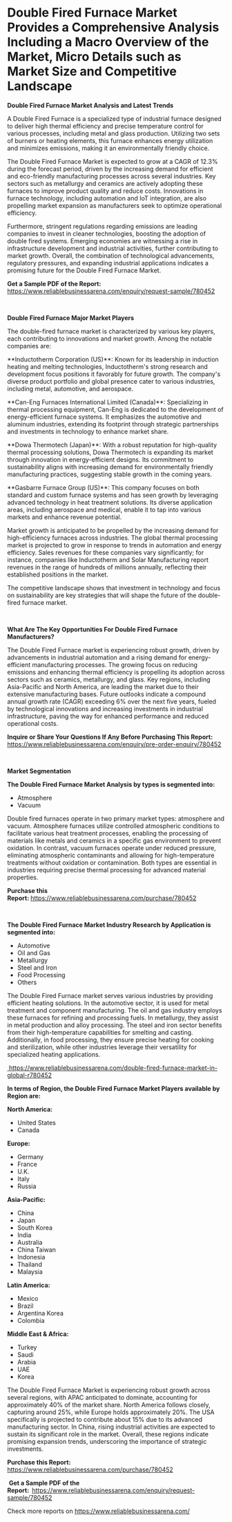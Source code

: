 <p><h1>Double Fired Furnace Market Provides a Comprehensive Analysis Including a Macro Overview of the Market, Micro Details such as Market Size and Competitive Landscape</h1></p><p><strong>Double Fired Furnace Market Analysis and Latest Trends</strong></p>
<p><p>A Double Fired Furnace is a specialized type of industrial furnace designed to deliver high thermal efficiency and precise temperature control for various processes, including metal and glass production. Utilizing two sets of burners or heating elements, this furnace enhances energy utilization and minimizes emissions, making it an environmentally friendly choice. </p><p>The Double Fired Furnace Market is expected to grow at a CAGR of 12.3% during the forecast period, driven by the increasing demand for efficient and eco-friendly manufacturing processes across several industries. Key sectors such as metallurgy and ceramics are actively adopting these furnaces to improve product quality and reduce costs. Innovations in furnace technology, including automation and IoT integration, are also propelling market expansion as manufacturers seek to optimize operational efficiency.</p><p>Furthermore, stringent regulations regarding emissions are leading companies to invest in cleaner technologies, boosting the adoption of double fired systems. Emerging economies are witnessing a rise in infrastructure development and industrial activities, further contributing to market growth. Overall, the combination of technological advancements, regulatory pressures, and expanding industrial applications indicates a promising future for the Double Fired Furnace Market.</p></p>
<p><strong>Get a Sample PDF of the Report:&nbsp;</strong> <a href="https://www.reliablebusinessarena.com/enquiry/request-sample/780452?utm_campaign=1990&utm_medium=2&utm_source=Github&utm_content=ia&utm_term=30122024&utm_id=double-fired-furnace">https://www.reliablebusinessarena.com/enquiry/request-sample/780452</a></p>
<p>&nbsp;</p>
<p><strong>Double Fired Furnace Major Market Players</strong></p>
<p><p>The double-fired furnace market is characterized by various key players, each contributing to innovations and market growth. Among the notable companies are:</p><p>**Inductotherm Corporation (US)**: Known for its leadership in induction heating and melting technologies, Inductotherm's strong research and development focus positions it favorably for future growth. The company's diverse product portfolio and global presence cater to various industries, including metal, automotive, and aerospace.</p><p>**Can-Eng Furnaces International Limited (Canada)**: Specializing in thermal processing equipment, Can-Eng is dedicated to the development of energy-efficient furnace systems. It emphasizes the automotive and aluminum industries, extending its footprint through strategic partnerships and investments in technology to enhance market share.</p><p>**Dowa Thermotech (Japan)**: With a robust reputation for high-quality thermal processing solutions, Dowa Thermotech is expanding its market through innovation in energy-efficient designs. Its commitment to sustainability aligns with increasing demand for environmentally friendly manufacturing practices, suggesting stable growth in the coming years.</p><p>**Gasbarre Furnace Group (US)**: This company focuses on both standard and custom furnace systems and has seen growth by leveraging advanced technology in heat treatment solutions. Its diverse application areas, including aerospace and medical, enable it to tap into various markets and enhance revenue potential.</p><p>Market growth is anticipated to be propelled by the increasing demand for high-efficiency furnaces across industries. The global thermal processing market is projected to grow in response to trends in automation and energy efficiency. Sales revenues for these companies vary significantly; for instance, companies like Inductotherm and Solar Manufacturing report revenues in the range of hundreds of millions annually, reflecting their established positions in the market. </p><p>The competitive landscape shows that investment in technology and focus on sustainability are key strategies that will shape the future of the double-fired furnace market.</p></p>
<p>&nbsp;</p>
<p><strong>What Are The Key Opportunities For Double Fired Furnace Manufacturers?</strong></p>
<p><p>The Double Fired Furnace market is experiencing robust growth, driven by advancements in industrial automation and a rising demand for energy-efficient manufacturing processes. The growing focus on reducing emissions and enhancing thermal efficiency is propelling its adoption across sectors such as ceramics, metallurgy, and glass. Key regions, including Asia-Pacific and North America, are leading the market due to their extensive manufacturing bases. Future outlooks indicate a compound annual growth rate (CAGR) exceeding 6% over the next five years, fueled by technological innovations and increasing investments in industrial infrastructure, paving the way for enhanced performance and reduced operational costs.</p></p>
<p><strong>Inquire or Share Your Questions If Any Before Purchasing This Report:</strong> <a href="https://www.reliablebusinessarena.com/enquiry/pre-order-enquiry/780452?utm_campaign=1990&utm_medium=2&utm_source=Github&utm_content=ia&utm_term=30122024&utm_id=double-fired-furnace">https://www.reliablebusinessarena.com/enquiry/pre-order-enquiry/780452</a></p>
<p>&nbsp;</p>
<p><strong>Market Segmentation</strong></p>
<p><strong>The Double Fired Furnace Market Analysis by types is segmented into:</strong></p>
<p><ul><li>Atmosphere</li><li>Vacuum</li></ul></p>
<p><p>Double fired furnaces operate in two primary market types: atmosphere and vacuum. Atmosphere furnaces utilize controlled atmospheric conditions to facilitate various heat treatment processes, enabling the processing of materials like metals and ceramics in a specific gas environment to prevent oxidation. In contrast, vacuum furnaces operate under reduced pressure, eliminating atmospheric contaminants and allowing for high-temperature treatments without oxidation or contamination. Both types are essential in industries requiring precise thermal processing for advanced material properties.</p></p>
<p><strong>Purchase this Report:&nbsp;</strong><a href="https://www.reliablebusinessarena.com/purchase/780452?utm_campaign=1990&utm_medium=2&utm_source=Github&utm_content=ia&utm_term=30122024&utm_id=double-fired-furnace">https://www.reliablebusinessarena.com/purchase/780452</a></p>
<p>&nbsp;</p>
<p><strong>The Double Fired Furnace Market Industry Research by Application is segmented into:</strong></p>
<p><ul><li>Automotive</li><li>Oil and Gas</li><li>Metallurgy</li><li>Steel and Iron</li><li>Food Processing</li><li>Others</li></ul></p>
<p><p>The Double Fired Furnace market serves various industries by providing efficient heating solutions. In the automotive sector, it is used for metal treatment and component manufacturing. The oil and gas industry employs these furnaces for refining and processing fuels. In metallurgy, they assist in metal production and alloy processing. The steel and iron sector benefits from their high-temperature capabilities for smelting and casting. Additionally, in food processing, they ensure precise heating for cooking and sterilization, while other industries leverage their versatility for specialized heating applications.</p></p>
<p><a href="https://www.reliablebusinessarena.com/double-fired-furnace-market-in-global-r780452?utm_campaign=1990&utm_medium=2&utm_source=Github&utm_content=ia&utm_term=30122024&utm_id=double-fired-furnace">&nbsp;https://www.reliablebusinessarena.com/double-fired-furnace-market-in-global-r780452</a></p>
<p><strong>In terms of Region, the Double Fired Furnace Market Players available by Region are:</strong></p>
<p>
    <p> <strong> North America: </strong>
        <ul>
            <li>United States</li>
            <li>Canada</li>
        </ul>
        </p> 
    <p> <strong> Europe: </strong>
        <ul>
            <li>Germany</li>
            <li>France</li>
            <li>U.K.</li>
            <li>Italy</li>
            <li>Russia</li>
        </ul>
        </p> 
    <p> <strong> Asia-Pacific: </strong>
        <ul>
            <li>China</li>
            <li>Japan</li>
            <li>South Korea</li>
            <li>India</li>
            <li>Australia</li>
            <li>China Taiwan</li>
            <li>Indonesia</li>
            <li>Thailand</li>
            <li>Malaysia</li>
        </ul>
        </p> 
    <p> <strong> Latin America: </strong>
        <ul>
            <li>Mexico</li>
            <li>Brazil</li>
            <li>Argentina Korea</li>
            <li>Colombia</li>
        </ul>
        </p> 
    <p> <strong> Middle East & Africa: </strong>
        <ul>
            <li>Turkey</li>
            <li>Saudi</li>
            <li>Arabia</li>
            <li>UAE</li>
            <li>Korea</li>
        </ul>
    </p>
    </p>
<p><p>The Double Fired Furnace Market is experiencing robust growth across several regions, with APAC anticipated to dominate, accounting for approximately 40% of the market share. North America follows closely, capturing around 25%, while Europe holds approximately 20%. The USA specifically is projected to contribute about 15% due to its advanced manufacturing sector. In China, rising industrial activities are expected to sustain its significant role in the market. Overall, these regions indicate promising expansion trends, underscoring the importance of strategic investments.</p></p>
<p><strong>Purchase this Report: </strong><a href="https://www.reliablebusinessarena.com/purchase/780452?utm_campaign=1990&utm_medium=2&utm_source=Github&utm_content=ia&utm_term=30122024&utm_id=double-fired-furnace">https://www.reliablebusinessarena.com/purchase/780452</a></p>
<p>&nbsp;<strong>Get a Sample PDF of the Report:&nbsp;&nbsp;</strong><a href="https://www.reliablebusinessarena.com/enquiry/request-sample/780452?utm_campaign=1990&utm_medium=2&utm_source=Github&utm_content=ia&utm_term=30122024&utm_id=double-fired-furnace">https://www.reliablebusinessarena.com/enquiry/request-sample/780452</a></p>
<p><strong></strong></p>
<p>Check more reports on <a href="https://www.reliablebusinessarena.com/?utm_campaign=1990&utm_medium=2&utm_source=Github&utm_content=ia&utm_term=30122024&utm_id=double-fired-furnace">https://www.reliablebusinessarena.com/</a></p>
